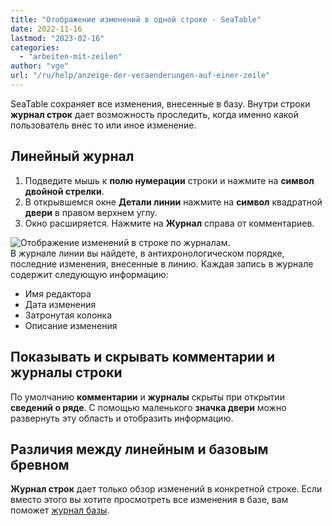 ```yaml
---
title: "Отображение изменений в одной строке - SeaTable"
date: 2022-11-16
lastmod: "2023-02-16"
categories: 
  - "arbeiten-mit-zeilen"
author: "vge"
url: "/ru/help/anzeige-der-veraenderungen-auf-einer-zeile"
---
```


SeaTable сохраняет все изменения, внесенные в базу. Внутри строки **журнал строк** дает возможность проследить, когда именно какой пользователь внес то или иное изменение.

## Линейный журнал

1. Подведите мышь к **полю нумерации** строки и нажмите на **символ двойной стрелки**.
2. В открывшемся окне **Детали линии** нажмите на **символ** квадратной **двери** в правом верхнем углу.
3. Окно расширяется. Нажмите на **Журнал** справа от комментариев.

![Отображение изменений в строке по журналам.](https://seatable.io/wp-content/uploads/2022/11/Logs.png)  
В журнале линии вы найдете, в антихронологическом порядке, последние изменения, внесенные в линию. Каждая запись в журнале содержит следующую информацию:

- Имя редактора
- Дата изменения
- Затронутая колонка
- Описание изменения

## Показывать и скрывать комментарии и журналы строки

По умолчанию **комментарии** и **журналы** скрыты при открытии **сведений о ряде**. С помощью маленького **значка двери** можно развернуть эту область и отобразить информацию.

## Различия между линейным и базовым бревном

**Журнал строк** дает только обзор изменений в конкретной строке. Если вместо этого вы хотите просмотреть все изменения в базе, вам поможет [журнал базы](https://seatable.io/ru/docs/historie-und-versionen/aenderungen-ueber-die-logs-rueckgaengig-machen/).
